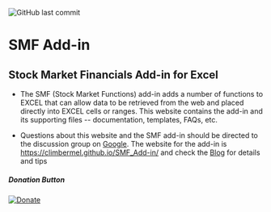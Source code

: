 ![GitHub last commit](https://img.shields.io/github/last-commit/ClimberMel/SMF_Add-in)
# SMF Add-in 

## Stock Market Financials Add-in for Excel

* The SMF (Stock Market Functions) add-in adds a number of functions to EXCEL that can allow data to be retrieved from the web and placed directly into EXCEL cells or ranges. This website contains the add-in and its supporting files -- documentation, templates, FAQs, etc.

* Questions about this website and the SMF add-in should be directed to the discussion group on [Google](https://groups.google.com/g/smf-addin). The website for the add-in is https://climbermel.github.io/SMF_Add-in/ and check the [Blog](https://smfxl-add-in.blogspot.com/) for details and tips

##### Donation Button

[![Donate](https://img.shields.io/badge/Donate-PayPal-green.svg)](https://www.paypal.com/donate/?business=V4B6LEBJDHZSJ&no_recurring=0&item_name=Software+tools+for+finances.&currency_code=USD)
